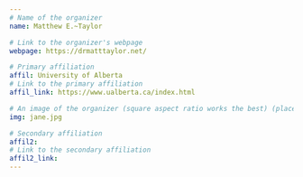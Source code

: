 ```yaml
---
# Name of the organizer
name: Matthew E.~Taylor

# Link to the organizer's webpage
webpage: https://drmatttaylor.net/

# Primary affiliation
affil: University of Alberta
# Link to the primary affiliation
affil_link: https://www.ualberta.ca/index.html

# An image of the organizer (square aspect ratio works the best) (place in the `assets/img/organizers` directory)
img: jane.jpg

# Secondary affiliation
affil2: 
# Link to the secondary affiliation
affil2_link: 
---
```

